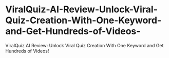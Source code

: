 # ViralQuiz-AI-Review-Unlock-Viral-Quiz-Creation-With-One-Keyword-and-Get-Hundreds-of-Videos-
ViralQuiz AI Review: Unlock Viral Quiz Creation With One Keyword and Get Hundreds of Videos!
